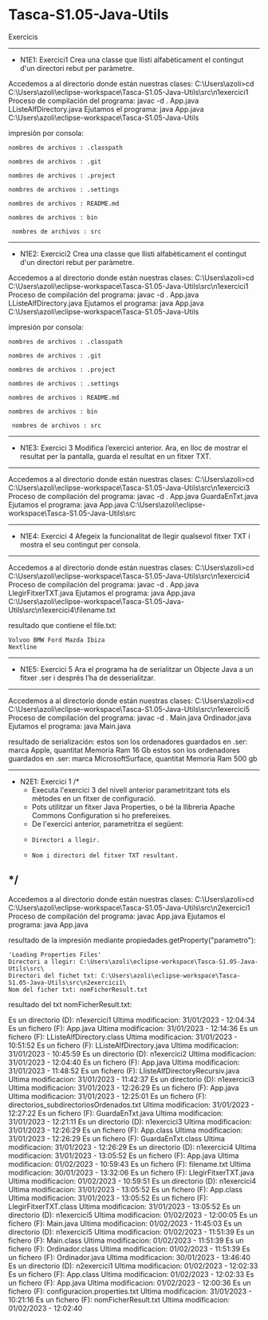 # Tasca-S1.05-Java-Utils
Exercicis

_____________________________________________________________________________________________

- N1E1: Exercici1
	Crea una classe que llisti alfabèticament el contingut d'un directori rebut per paràmetre.

Accedemos a al directorio donde están nuestras clases:
	C:\Users\azoli>cd C:\Users\azoli\eclipse-workspace\Tasca-S1.05-Java-Utils\src\n1exercici1
Proceso de compilación del programa:
	javac -d . App.java LListeAlfDirectory.java
Ejutamos el programa:
	java App.java C:\Users\azoli\eclipse-workspace\Tasca-S1.05-Java-Utils   

impresión por consola:

 	nombres de archivos : .classpath

 	nombres de archivos : .git

 	nombres de archivos : .project

 	nombres de archivos : .settings

 	nombres de archivos : README.md

 	nombres de archivos : bin

	 nombres de archivos : src
______________________________________________________________________________________________
- N1E2: Exercici2
	Crea una classe que llisti alfabèticament el contingut d'un directori rebut per paràmetre.

Accedemos a al directorio donde están nuestras clases:
	C:\Users\azoli>cd C:\Users\azoli\eclipse-workspace\Tasca-S1.05-Java-Utils\src\n1exercici1
Proceso de compilación del programa:
	javac -d . App.java LListeAlfDirectory.java
Ejutamos el programa:
	java App.java C:\Users\azoli\eclipse-workspace\Tasca-S1.05-Java-Utils   

impresión por consola:

 	nombres de archivos : .classpath

 	nombres de archivos : .git

 	nombres de archivos : .project

 	nombres de archivos : .settings

 	nombres de archivos : README.md

 	nombres de archivos : bin

	 nombres de archivos : src

_____________________________________________________________________________________________
- N1E3: Exercici 3
	Modifica l’exercici anterior. Ara, en lloc de mostrar el resultat per la pantalla, guarda el resultat en un fitxer TXT. 
-----------------------------------------------------------------------------------------------
Accedemos a al directorio donde están nuestras clases:
	C:\Users\azoli>cd C:\Users\azoli\eclipse-workspace\Tasca-S1.05-Java-Utils\src\n1exercici3
Proceso de compilación del programa:
	javac -d . App.java GuardaEnTxt.java
Ejutamos el programa:
	java App.java C:\Users\azoli\eclipse-workspace\Tasca-S1.05-Java-Utils\src
_______________________________________________________________________________________________
- N1E4: Exercici 4
	Afegeix la funcionalitat de llegir qualsevol fitxer TXT i mostra el seu contingut per consola.
-----------------------------------------------------------------------------------------------

Accedemos a al directorio donde están nuestras clases:
	C:\Users\azoli>cd C:\Users\azoli\eclipse-workspace\Tasca-S1.05-Java-Utils\src\n1exercici4
Proceso de compilación del programa:
	javac -d . App.java LlegirFitxerTXT.java
Ejutamos el programa:
	java App.java C:\Users\azoli\eclipse-workspace\Tasca-S1.05-Java-Utils\src\n1exercici4\filename.txt

resultado que contiene el file.txt: 

	Volvoo BMW Ford Mazda Ibiza
	Nextline

_______________________________________________________________________________________________
- N1E5: Exercici 5
	Ara el programa ha de serialitzar un Objecte Java a un fitxer .ser i després l’ha de desserialitzar.
------------------------------------------------------------------------------------------------
Accedemos a al directorio donde están nuestras clases:
	C:\Users\azoli>cd C:\Users\azoli\eclipse-workspace\Tasca-S1.05-Java-Utils\src\n1exercici5
Proceso de compilación del programa:
	javac -d . Main.java Ordinador.java
Ejutamos el programa:
	java Main.java

resultado de serialización:
	estos son los ordenadores guardados en .ser: marca Apple, quantitat Memoria Ram 16 Gb
	estos son los ordenadores guardados en .ser: marca MicrosoftSurface, quantitat Memoria Ram 500 gb 
____________________________________________________________________________________________________
- N2E1: Exercici 1
/*
	* Executa l'exercici 3 del nivell anterior parametritzant tots els mètodes en un fitxer de configuració. 
	* Pots utilitzar un fitxer Java Properties, o bé la llibreria Apache Commons Configuration si ho prefereixes.
	* De l'exercici anterior, parametritza el següent:
	*     Directori a llegir.
	*     Nom i directori del fitxer TXT resultant.
*/
---------------------------------------------------------------------------------------------------
Accedemos a al directorio donde están nuestras clases:
	C:\Users\azoli>cd C:\Users\azoli\eclipse-workspace\Tasca-S1.05-Java-Utils\src\n2exercici1
Proceso de compilación del programa:
	javac App.java
Ejutamos el programa:
	java App.java

resultado de la impresión mediante propiedades.getProperty("parametro"):

	'Loading Properties Files'
	Directori a llegir: C:\Users\azoli\eclipse-workspace\Tasca-S1.05-Java-Utils\src\
	Directori del fichet txt: C:\Users\azoli\eclipse-workspace\Tasca-S1.05-Java-Utils\src\n2exercici1\
	Nom del ficher txt: nomFicherResult.txt

resultado del txt nomFicherResult.txt: 

Es un directorio (D):  n1exercici1 Ultima modificacion: 31/01/2023 - 12:04:34
	Es un fichero (F):  App.java Ultima modificacion: 31/01/2023 - 12:14:36
	Es un fichero (F):  LListeAlfDirectory.class Ultima modificacion: 31/01/2023 - 10:51:52
	Es un fichero (F):  LListeAlfDirectory.java Ultima modificacion: 31/01/2023 - 10:45:59
Es un directorio (D):  n1exercici2 Ultima modificacion: 31/01/2023 - 12:04:40
	Es un fichero (F):  App.java Ultima modificacion: 31/01/2023 - 11:48:52
	Es un fichero (F):  LlisteAlfDirectoryRecursiv.java Ultima modificacion: 31/01/2023 - 11:42:37
Es un directorio (D):  n1exercici3 Ultima modificacion: 31/01/2023 - 12:26:29
	Es un fichero (F):  App.java Ultima modificacion: 31/01/2023 - 12:25:01
	Es un fichero (F):  directorios_subdirectoriosOrdenados.txt Ultima modificacion: 31/01/2023 - 12:27:22
	Es un fichero (F):  GuardaEnTxt.java Ultima modificacion: 31/01/2023 - 12:21:11
Es un directorio (D):  n1exercici3 Ultima modificacion: 31/01/2023 - 12:26:29
	Es un fichero (F):  App.class Ultima modificacion: 31/01/2023 - 12:26:29
	Es un fichero (F):  GuardaEnTxt.class Ultima modificacion: 31/01/2023 - 12:26:29
Es un directorio (D):  n1exercici4 Ultima modificacion: 31/01/2023 - 13:05:52
	Es un fichero (F):  App.java Ultima modificacion: 01/02/2023 - 10:59:43
	Es un fichero (F):  filename.txt Ultima modificacion: 30/01/2023 - 13:32:06
	Es un fichero (F):  LlegirFitxerTXT.java Ultima modificacion: 01/02/2023 - 10:59:51
Es un directorio (D):  n1exercici4 Ultima modificacion: 31/01/2023 - 13:05:52
	Es un fichero (F):  App.class Ultima modificacion: 31/01/2023 - 13:05:52
	Es un fichero (F):  LlegirFitxerTXT.class Ultima modificacion: 31/01/2023 - 13:05:52
Es un directorio (D):  n1exercici5 Ultima modificacion: 01/02/2023 - 12:00:05
	Es un fichero (F):  Main.java Ultima modificacion: 01/02/2023 - 11:45:03
Es un directorio (D):  n1exercici5 Ultima modificacion: 01/02/2023 - 11:51:39
	Es un fichero (F):  Main.class Ultima modificacion: 01/02/2023 - 11:51:39
	Es un fichero (F):  Ordinador.class Ultima modificacion: 01/02/2023 - 11:51:39
	Es un fichero (F):  Ordinador.java Ultima modificacion: 30/01/2023 - 13:46:40
Es un directorio (D):  n2exercici1 Ultima modificacion: 01/02/2023 - 12:02:33
	Es un fichero (F):  App.class Ultima modificacion: 01/02/2023 - 12:02:33
	Es un fichero (F):  App.java Ultima modificacion: 01/02/2023 - 12:00:36
	Es un fichero (F):  configuracion.properties.txt Ultima modificacion: 31/01/2023 - 10:21:16
	Es un fichero (F):  nomFicherResult.txt Ultima modificacion: 01/02/2023 - 12:02:40 